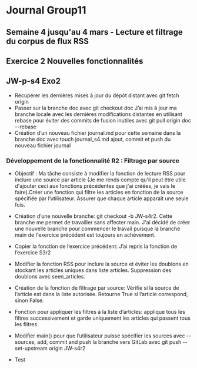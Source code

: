 # Journal Group11
## Semaine 4 jusqu'au 4 mars - Lecture et filtrage du corpus de flux RSS

## Exercice 2 Nouvelles fonctionnalités
## JW-p-s4 Exo2 

- Récupérer les dernières mises à jour du dépôt distant avec git fetch origin
- Passer sur la branche doc avec git checkout doc
J’ai mis à jour ma branche locale avec les dernières modifications distantes en utilisant rebase pour éviter des commits de fusion inutiles avec git pull origin doc --rebase
- Création d’un nouveau fichier journal.md pour cette semaine dans la branche doc avec touch journal_s4.md ajout, commit et push du nouveau fichier journal

### Développement de la fonctionnalité R2 : Filtrage par source

- Objectif : Ma tâche consiste à modifier la fonction de lecture RSS pour inclure une source par article (Je me rends compte qu'il peut être utile d'ajouter ceci aux fonctions précédentes que j'ai créées, je vais le faire).Créer une fonction qui filtre les articles en fonction de la source spécifiée par l’utilisateur. Assurer que chaque article apparaît une seule fois.

- Création d’une nouvelle branche: git checkout -b JW-s4r2. Cette branche me permet de travailler sans affecter main. J'ai décidé de créer une nouvelle branche pour commencer le travail puisque la branche main de l'exercice précédent est toujours en achèvement.

- Copier la fonction de l’exercice précédent: J’ai repris la fonction de l’exercice S3r2

- Modifier la fonction RSS pour inclure la source et éviter les doublons en stockant les articles uniques dans liste articles. Suppression des doublons avec seen_articles.

- Création de la fonction de filtrage par source: Vérifie si la source de l’article est dans la liste autorisée. Retourne True si l’article correspond, sinon False.

- Fonction pour appliquer les filtres à la liste d’articles: applique tous les filtres successivement et garde uniquement les articles qui passent tous les filtres.

- Modifier main() pour que l’utilisateur puisse spécifier les sources avec --sources, add, commit and push la branche vers GitLab avec git push --set-upstream origin JW-s4r2

- Test
